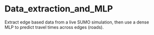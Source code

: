 # Data_extraction_and_MLP
Extract edge based data from a live SUMO simulation, then use a dense MLP to predict travel times across edges (roads).
